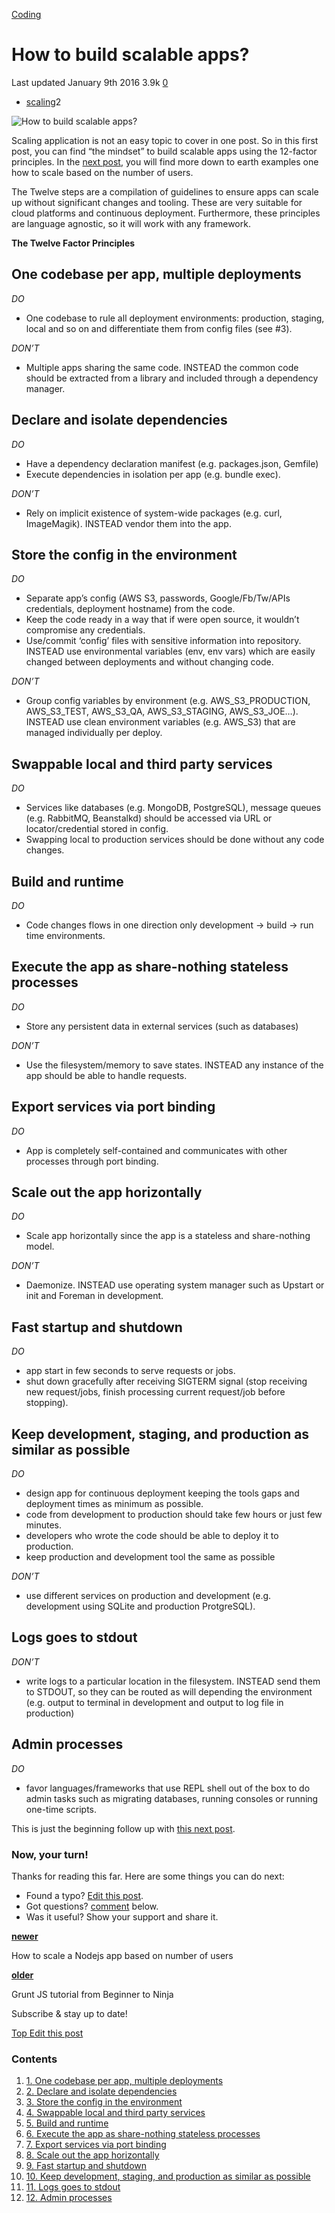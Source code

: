 <a href="/categories/coding/" class="category-link">Coding</a>

# How to build scalable apps?

<span title="Last time this post was updated"> Last updated January 9th 2016 </span> <span class="m-x-2" title="Pageviews"> 3.9k </span> <span class="m-x-2" title="Click to go to the comments section"> [ <span class="disqus-comment-count" data-disqus-url="https://master--bgoonz-blog.netlify.app/how-to-build-scalable-apps/">0</span>](#disqus_thread) </span>

- <a href="/tags/scaling/" class="tag-list-link">scaling</a><span class="tag-list-count">2</span>

![How to build scalable apps?](/images/scaling_apps_2016_large.png)

Scaling application is not an easy topic to cover in one post. So in this first post, you can find “the mindset” to build scalable apps using the 12-factor principles. In the [next post](/blog/2016/03/23/how-to-scale-a-nodejs-app-based-on-number-of-users/), you will find more down to earth examples one how to scale based on the number of users.

The Twelve steps are a compilation of guidelines to ensure apps can scale up without significant changes and tooling. These are very suitable for cloud platforms and continuous deployment. Furthermore, these principles are language agnostic, so it will work with any framework.

<span id="more"></span>

**The Twelve Factor Principles**

## <a href="#One-codebase-per-app-multiple-deployments" class="headerlink" title="One codebase per app, multiple deployments"></a>One codebase per app, multiple deployments

_DO_

- One codebase to rule all deployment environments: production, staging, local and so on and differentiate them from config files (see \#3).

_DON’T_

- Multiple apps sharing the same code. INSTEAD the common code should be extracted from a library and included through a dependency manager.

## <a href="#Declare-and-isolate-dependencies" class="headerlink" title="Declare and isolate dependencies"></a>Declare and isolate dependencies

_DO_

- Have a dependency declaration manifest (e.g. packages.json, Gemfile)
- Execute dependencies in isolation per app (e.g. bundle exec).

_DON’T_

- Rely on implicit existence of system-wide packages (e.g. curl, ImageMagik). INSTEAD vendor them into the app.

## <a href="#Store-the-config-in-the-environment" class="headerlink" title="Store the config in the environment"></a>Store the config in the environment

_DO_

- Separate app’s config (AWS S3, passwords, Google/Fb/Tw/APIs credentials, deployment hostname) from the code.
- Keep the code ready in a way that if were open source, it wouldn’t compromise any credentials.
- Use/commit ‘config’ files with sensitive information into repository. INSTEAD use environmental variables (env, env vars) which are easily changed between deployments and without changing code.

_DON’T_

- Group config variables by environment (e.g. AWS_S3_PRODUCTION, AWS_S3_TEST, AWS_S3_QA, AWS_S3_STAGING, AWS_S3_JOE…). INSTEAD use clean environment variables (e.g. AWS_S3) that are managed individually per deploy.

## <a href="#Swappable-local-and-third-party-services" class="headerlink" title="Swappable local and third party services"></a>Swappable local and third party services

_DO_

- Services like databases (e.g. MongoDB, PostgreSQL), message queues (e.g. RabbitMQ, Beanstalkd) should be accessed via URL or locator/credential stored in config.
- Swapping local to production services should be done without any code changes.

## <a href="#Build-and-runtime" class="headerlink" title="Build and runtime"></a>Build and runtime

_DO_

- Code changes flows in one direction only development -&gt; build -&gt; run time environments.

## <a href="#Execute-the-app-as-share-nothing-stateless-processes" class="headerlink" title="Execute the app as share-nothing stateless processes"></a>Execute the app as share-nothing stateless processes

_DO_

- Store any persistent data in external services (such as databases)

_DON’T_

- Use the filesystem/memory to save states. INSTEAD any instance of the app should be able to handle requests.

## <a href="#Export-services-via-port-binding" class="headerlink" title="Export services via port binding"></a>Export services via port binding

_DO_

- App is completely self-contained and communicates with other processes through port binding.

## <a href="#Scale-out-the-app-horizontally" class="headerlink" title="Scale out the app horizontally"></a>Scale out the app horizontally

_DO_

- Scale app horizontally since the app is a stateless and share-nothing model.

_DON’T_

- Daemonize. INSTEAD use operating system manager such as Upstart or init and Foreman in development.

## <a href="#Fast-startup-and-shutdown" class="headerlink" title="Fast startup and shutdown"></a>Fast startup and shutdown

_DO_

- app start in few seconds to serve requests or jobs.
- shut down gracefully after receiving SIGTERM signal (stop receiving new request/jobs, finish processing current request/job before stopping).

## <a href="#Keep-development-staging-and-production-as-similar-as-possible" class="headerlink" title="Keep development, staging, and production as similar as possible"></a>Keep development, staging, and production as similar as possible

_DO_

- design app for continuous deployment keeping the tools gaps and deployment times as minimum as possible.
- code from development to production should take few hours or just few minutes.
- developers who wrote the code should be able to deploy it to production.
- keep production and development tool the same as possible

_DON’T_

- use different services on production and development (e.g. development using SQLite and production ProtgreSQL).

## <a href="#Logs-goes-to-stdout" class="headerlink" title="Logs goes to stdout"></a>Logs goes to stdout

_DON’T_

- write logs to a particular location in the filesystem. INSTEAD send them to STDOUT, so they can be routed as will depending the environment (e.g. output to terminal in development and output to log file in production)

## <a href="#Admin-processes" class="headerlink" title="Admin processes"></a>Admin processes

_DO_

- favor languages/frameworks that use REPL shell out of the box to do admin tasks such as migrating databases, running consoles or running one-time scripts.

This is just the beginning follow up with [this next post](/blog/2016/03/23/how-to-scale-a-nodejs-app-based-on-number-of-users/).

### Now, your turn!

Thanks for reading this far. Here are some things you can do next:

- Found a typo? [Edit this post](https://github.com/amejiarosario/amejiarosario.github.io/edit/source/source/_posts/2016-01-09-how-to-build-scalable-apps.markdown).
- Got questions? [comment](#comments-section) below.
- Was it useful? Show your support and share it.

<a href="/how-to-scale-a-nodejs-app-based-on-number-of-users/" class="article-nav-newer"><strong><em></em> newer</strong></a>

How to scale a Nodejs app based on number of users

<a href="/grunt-js-tutorial-from-beginner-to-ninja/" class="article-nav-older"><strong>older <em></em></strong></a>

Grunt JS tutorial from Beginner to Ninja

Subscribe & stay up to date!



[<span id="back-to-top" title="Go back to the top of this page"> Top </span>](#) <a href="#" class="p-x-3" title="Improve this post"><em></em> Edit this post</a>

### Contents

1.  <a href="#One-codebase-per-app-multiple-deployments" class="toc-link"><span class="toc-number">1.</span> <span class="toc-text">One codebase per app, multiple deployments</span></a>
2.  <a href="#Declare-and-isolate-dependencies" class="toc-link"><span class="toc-number">2.</span> <span class="toc-text">Declare and isolate dependencies</span></a>
3.  <a href="#Store-the-config-in-the-environment" class="toc-link"><span class="toc-number">3.</span> <span class="toc-text">Store the config in the environment</span></a>
4.  <a href="#Swappable-local-and-third-party-services" class="toc-link"><span class="toc-number">4.</span> <span class="toc-text">Swappable local and third party services</span></a>
5.  <a href="#Build-and-runtime" class="toc-link"><span class="toc-number">5.</span> <span class="toc-text">Build and runtime</span></a>
6.  <a href="#Execute-the-app-as-share-nothing-stateless-processes" class="toc-link"><span class="toc-number">6.</span> <span class="toc-text">Execute the app as share-nothing stateless processes</span></a>
7.  <a href="#Export-services-via-port-binding" class="toc-link"><span class="toc-number">7.</span> <span class="toc-text">Export services via port binding</span></a>
8.  <a href="#Scale-out-the-app-horizontally" class="toc-link"><span class="toc-number">8.</span> <span class="toc-text">Scale out the app horizontally</span></a>
9.  <a href="#Fast-startup-and-shutdown" class="toc-link"><span class="toc-number">9.</span> <span class="toc-text">Fast startup and shutdown</span></a>
10. <a href="#Keep-development-staging-and-production-as-similar-as-possible" class="toc-link"><span class="toc-number">10.</span> <span class="toc-text">Keep development, staging, and production as similar as possible</span></a>
11. <a href="#Logs-goes-to-stdout" class="toc-link"><span class="toc-number">11.</span> <span class="toc-text">Logs goes to stdout</span></a>
12. <a href="#Admin-processes" class="toc-link"><span class="toc-number">12.</span> <span class="toc-text">Admin processes</span></a>
